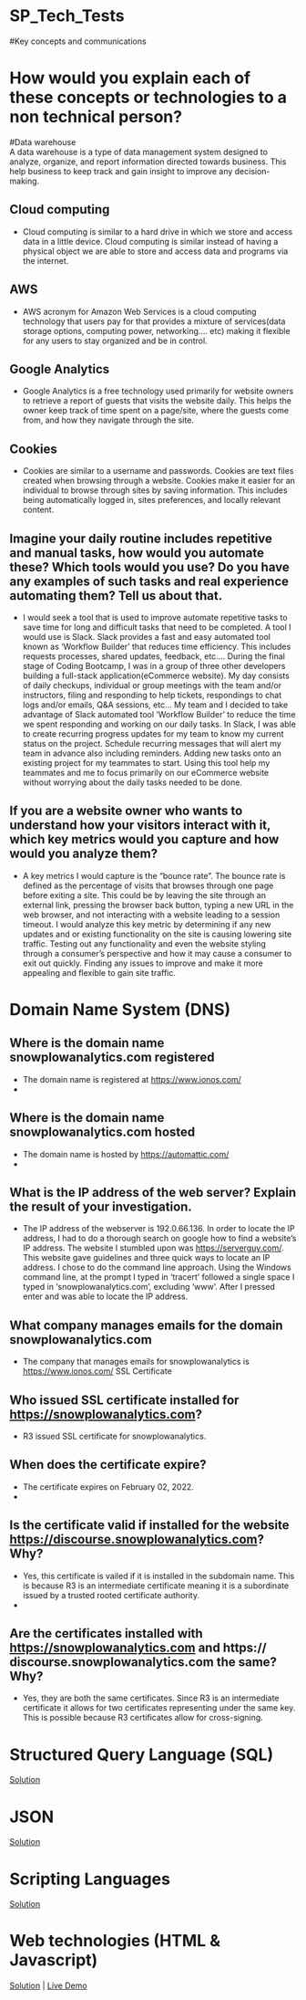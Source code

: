 # SP_Tech_Tests
#Key concepts and communications

# How would you explain each of these concepts or technologies to a non technical person? 
#Data warehouse  
A data warehouse is a type of data management system designed to analyze, organize, and report information directed towards business. This help business to keep track and gain insight to improve any decision-making. 

## Cloud computing  
- Cloud computing is similar to a hard drive in which we store and access data in a little device. Cloud computing is similar instead of having a physical object we are able to store and access data and programs via the internet. 

## AWS  
- AWS acronym for Amazon Web Services is a cloud computing technology that users pay for that provides a mixture of services(data storage options, computing power, networking…. etc) making it flexible for any users to stay organized and be in control. 

## Google Analytics  
- Google Analytics is a free technology used primarily for website owners to retrieve a report of guests that visits the website daily. This helps the owner keep track of time spent on a page/site, where the guests come from, and how they navigate through the site. 

## Cookies  
- Cookies are similar to a username and passwords. Cookies are text files created when browsing through a website. Cookies make it easier for an individual to browse through sites by saving information. This includes being automatically logged in, sites preferences, and locally relevant content. 

## Imagine your daily routine includes repetitive and manual tasks, how would you  automate these? Which tools would you use? Do you have any examples of such  tasks and real experience automating them? Tell us about that.  

- I would seek a tool that is used to improve automate repetitive tasks to save time for long and difficult tasks that need to be completed. A tool I would use is Slack. Slack provides a fast and easy automated tool known as ‘Workflow Builder’ that reduces time efficiency. This includes requests processes, shared updates, feedback, etc…. During the final stage of Coding  Bootcamp, I was in a group of three other developers building a full-stack application(eCommerce website). My day consists of daily checkups, individual or group meetings with the team and/or instructors, filing and responding to help tickets, respondings to chat logs and/or emails, Q&A sessions, etc… My team and I decided to take advantage of Slack automated tool ‘Workflow Builder’ to reduce the time we spent responding and working on our daily tasks. In Slack, I was able to create recurring progress updates for my team to know my current status on the project. Schedule recurring messages that will alert my team in advance also including reminders. Adding new tasks onto an existing project for my teammates to start. Using this tool help my teammates and me to focus primarily on our eCommerce website without worrying about the daily tasks needed to be done. 

## If you are a website owner who wants to understand how your visitors interact  with it, which key metrics would you capture and how would you analyze them? 

- A key metrics I would capture is the “bounce rate”. The bounce rate is defined as the percentage of visits that browses through one page before exiting a site. This could be by leaving the site through an external link, pressing the browser back button, typing a new URL in the web browser, and not interacting with a website leading to a session timeout. I would analyze this key metric by determining if any new updates and or existing functionality on the site is causing lowering site traffic. Testing out any functionality and even the website styling through a consumer’s perspective and how it may cause a consumer to exit out quickly. Finding any issues to improve and make it more appealing and flexible to gain site traffic. 

# Domain Name System (DNS) 
## Where is the domain name snowplowanalytics.com registered
- The domain name is registered at https://www.ionos.com/
- 
## Where is the domain name snowplowanalytics.com hosted  
- The domain name is hosted by https://automattic.com/
- 
## What is the IP address of the web server? Explain the result of your investigation. 
- The IP address of the webserver is 192.0.66.136. In order to locate the IP address, I had to do a thorough search on google how to find a website’s IP address. The website I stumbled upon was https://serverguy.com/. This website gave guidelines and three quick ways to locate an IP address. I chose to do the command line approach. Using the Windows command line, at the prompt I typed in ‘tracert’ followed a single space I typed in ‘snowplowanalytics.com’, excluding ‘www’. After I pressed enter and was able to locate the IP address. 

## What company manages emails for the domain snowplowanalytics.com 
- The company that manages emails for snowplowanalytics is https://www.ionos.com/
SSL Certificate 

## Who issued SSL certificate installed for https://snowplowanalytics.com? 
- R3 issued SSL certificate for snowplowanalytics.

## When does the certificate expire?  
- The certificate expires on February 02, 2022.
- 
## Is the certificate valid if installed for the website https://discourse.snowplowanalytics.com? Why?  
- Yes, this certificate is vailed if it is installed in the subdomain name. This is because R3 is an intermediate certificate meaning it is a subordinate issued by a trusted rooted certificate authority. 
- 
## Are the certificates installed with https://snowplowanalytics.com and https:// discourse.snowplowanalytics.com the same? Why? 
- Yes, they are both the same certificates. Since R3 is an intermediate certificate it allows for two certificates representing under the same key. This is possible because R3 certificates allow for cross-signing. 


# Structured Query Language (SQL)
[Solution](https://github.com/c-varelas/SP_Tech_Tests/tree/main/SQL)

# JSON
[Solution](https://github.com/c-varelas/SP_Tech_Tests/tree/main/JSON)

# Scripting Languages
[Solution](https://github.com/c-varelas/SP_Tech_Tests/tree/main/Scripting_Languages)

# Web technologies (HTML & Javascript)
[Solution](https://github.com/c-varelas/SP_Tech_Tests/tree/main/html_js_test) | [Live Demo](https://cranky-bohr-96f7d2.netlify.app/)

